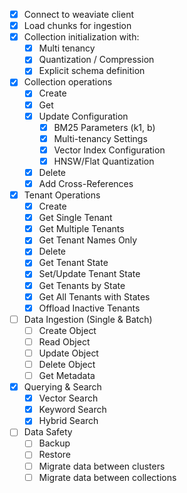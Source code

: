 -   [x] Connect to weaviate client
-   [x] Load chunks for ingestion
-   [x] Collection initialization with:
    -   [x] Multi tenancy
    -   [x] Quantization / Compression
    -   [x] Explicit schema definition
-   [x] Collection operations
    -   [x] Create
    -   [x] Get
    -   [x] Update Configuration
        -   [x] BM25 Parameters (k1, b)
        -   [x] Multi-tenancy Settings
        -   [x] Vector Index Configuration
        -   [x] HNSW/Flat Quantization
    -   [x] Delete
    -   [x] Add Cross-References
-   [x] Tenant Operations
    -   [x] Create
    -   [x] Get Single Tenant
    -   [x] Get Multiple Tenants
    -   [x] Get Tenant Names Only
    -   [x] Delete
    -   [x] Get Tenant State
    -   [x] Set/Update Tenant State
    -   [x] Get Tenants by State
    -   [x] Get All Tenants with States
    -   [x] Offload Inactive Tenants
-   [ ] Data Ingestion (Single & Batch)
    -   [ ] Create Object
    -   [ ] Read Object
    -   [ ] Update Object
    -   [ ] Delete Object
    -   [ ] Get Metadata
-   [x] Querying & Search
    -   [x] Vector Search
    -   [x] Keyword Search
    -   [x] Hybrid Search
-   [ ] Data Safety
    -   [ ] Backup
    -   [ ] Restore
    -   [ ] Migrate data between clusters
    -   [ ] Migrate data between collections
